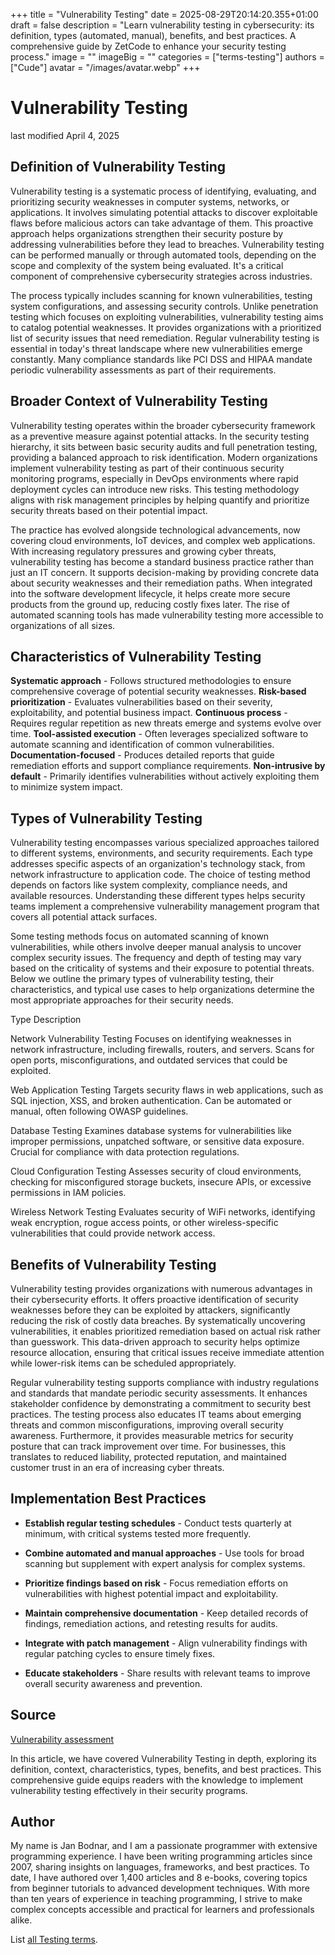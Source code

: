 +++
title = "Vulnerability Testing"
date = 2025-08-29T20:14:20.355+01:00
draft = false
description = "Learn vulnerability testing in cybersecurity: its definition, types (automated, manual), benefits, and best practices. A comprehensive guide by ZetCode to enhance your security testing process."
image = ""
imageBig = ""
categories = ["terms-testing"]
authors = ["Cude"]
avatar = "/images/avatar.webp"
+++

# Vulnerability Testing

last modified April 4, 2025

## Definition of Vulnerability Testing

Vulnerability testing is a systematic process of identifying, evaluating, and
prioritizing security weaknesses in computer systems, networks, or applications.
It involves simulating potential attacks to discover exploitable flaws before
malicious actors can take advantage of them. This proactive approach helps
organizations strengthen their security posture by addressing vulnerabilities
before they lead to breaches. Vulnerability testing can be performed manually or
through automated tools, depending on the scope and complexity of the system
being evaluated. It's a critical component of comprehensive cybersecurity
strategies across industries.

The process typically includes scanning for known vulnerabilities, testing
system configurations, and assessing security controls. Unlike penetration
testing which focuses on exploiting vulnerabilities, vulnerability testing aims
to catalog potential weaknesses. It provides organizations with a prioritized
list of security issues that need remediation. Regular vulnerability testing is
essential in today's threat landscape where new vulnerabilities emerge
constantly. Many compliance standards like PCI DSS and HIPAA mandate periodic
vulnerability assessments as part of their requirements.

## Broader Context of Vulnerability Testing

Vulnerability testing operates within the broader cybersecurity framework as a
preventive measure against potential attacks. In the security testing hierarchy,
it sits between basic security audits and full penetration testing, providing a
balanced approach to risk identification. Modern organizations implement
vulnerability testing as part of their continuous security monitoring programs,
especially in DevOps environments where rapid deployment cycles can introduce
new risks. This testing methodology aligns with risk management principles by
helping quantify and prioritize security threats based on their potential impact.

The practice has evolved alongside technological advancements, now covering
cloud environments, IoT devices, and complex web applications. With increasing
regulatory pressures and growing cyber threats, vulnerability testing has become
a standard business practice rather than just an IT concern. It supports
decision-making by providing concrete data about security weaknesses and their
remediation paths. When integrated into the software development lifecycle, it
helps create more secure products from the ground up, reducing costly fixes
later. The rise of automated scanning tools has made vulnerability testing more
accessible to organizations of all sizes.

## Characteristics of Vulnerability Testing

**Systematic approach** - Follows structured methodologies to
ensure comprehensive coverage of potential security weaknesses.
**Risk-based prioritization** - Evaluates vulnerabilities based
on their severity, exploitability, and potential business impact.
**Continuous process** - Requires regular repetition as new
threats emerge and systems evolve over time.
**Tool-assisted execution** - Often leverages specialized
software to automate scanning and identification of common vulnerabilities.
**Documentation-focused** - Produces detailed reports that
guide remediation efforts and support compliance requirements.
**Non-intrusive by default** - Primarily identifies
vulnerabilities without actively exploiting them to minimize system impact.

## Types of Vulnerability Testing

Vulnerability testing encompasses various specialized approaches tailored to
different systems, environments, and security requirements. Each type addresses
specific aspects of an organization's technology stack, from network
infrastructure to application code. The choice of testing method depends on
factors like system complexity, compliance needs, and available resources.
Understanding these different types helps security teams implement a
comprehensive vulnerability management program that covers all potential attack
surfaces.

Some testing methods focus on automated scanning of known vulnerabilities, while
others involve deeper manual analysis to uncover complex security issues. The
frequency and depth of testing may vary based on the criticality of systems and
their exposure to potential threats. Below we outline the primary types of
vulnerability testing, their characteristics, and typical use cases to help
organizations determine the most appropriate approaches for their security
needs.

Type
Description

Network Vulnerability Testing
Focuses on identifying weaknesses in network infrastructure, including
firewalls, routers, and servers. Scans for open ports, misconfigurations, and
outdated services that could be exploited.

Web Application Testing
Targets security flaws in web applications, such as SQL injection, XSS, and
broken authentication. Can be automated or manual, often following OWASP
guidelines.

Database Testing
Examines database systems for vulnerabilities like improper permissions,
unpatched software, or sensitive data exposure. Crucial for compliance with
data protection regulations.

Cloud Configuration Testing
Assesses security of cloud environments, checking for misconfigured storage
buckets, insecure APIs, or excessive permissions in IAM policies.

Wireless Network Testing
Evaluates security of WiFi networks, identifying weak encryption, rogue
access points, or other wireless-specific vulnerabilities that could provide
network access.

## Benefits of Vulnerability Testing

Vulnerability testing provides organizations with numerous advantages in their
cybersecurity efforts. It offers proactive identification of security weaknesses
before they can be exploited by attackers, significantly reducing the risk of
costly data breaches. By systematically uncovering vulnerabilities, it enables
prioritized remediation based on actual risk rather than guesswork. This
data-driven approach to security helps optimize resource allocation, ensuring
that critical issues receive immediate attention while lower-risk items can be
scheduled appropriately.

Regular vulnerability testing supports compliance with industry regulations and
standards that mandate periodic security assessments. It enhances stakeholder
confidence by demonstrating a commitment to security best practices. The testing
process also educates IT teams about emerging threats and common
misconfigurations, improving overall security awareness. Furthermore, it
provides measurable metrics for security posture that can track improvement over
time. For businesses, this translates to reduced liability, protected
reputation, and maintained customer trust in an era of increasing cyber threats.

## Implementation Best Practices

- **Establish regular testing schedules** - Conduct tests quarterly at minimum, with critical systems tested more frequently.

- **Combine automated and manual approaches** - Use tools for broad scanning but supplement with expert analysis for complex systems.

- **Prioritize findings based on risk** - Focus remediation efforts on vulnerabilities with highest potential impact and exploitability.

- **Maintain comprehensive documentation** - Keep detailed records of findings, remediation actions, and retesting results for audits.

- **Integrate with patch management** - Align vulnerability findings with regular patching cycles to ensure timely fixes.

- **Educate stakeholders** - Share results with relevant teams to improve overall security awareness and prevention.

## Source

[Vulnerability assessment](https://en.wikipedia.org/wiki/Vulnerability_assessment)

In this article, we have covered Vulnerability Testing in depth, exploring its
definition, context, characteristics, types, benefits, and best practices. This
comprehensive guide equips readers with the knowledge to implement vulnerability
testing effectively in their security programs.

## Author

My name is Jan Bodnar, and I am a passionate programmer with extensive
programming experience. I have been writing programming articles since 2007,
sharing insights on languages, frameworks, and best practices. To date, I have
authored over 1,400 articles and 8 e-books, covering topics from beginner
tutorials to advanced development techniques. With more than ten years of
experience in teaching programming, I strive to make complex concepts accessible
and practical for learners and professionals alike.

List [all Testing terms](/all/#terms-test).
